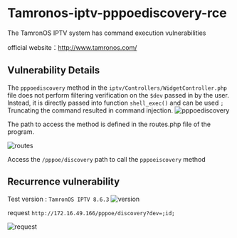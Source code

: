 # Tamronos-iptv-pppoediscovery-rce


The TamronOS IPTV system has command execution vulnerabilities

official website：http://www.tamronos.com/


## Vulnerability Details

The `pppoediscovery` method in the `iptv/Controllers/WidgetController.php` file does not perform filtering verification on the `$dev` passed in by the user. Instead, it is directly passed into function `shell_exec()` and can be used `;` Truncating the command resulted in command injection.
![pppoediscovery](https://github.com/yuxianzi/Tamronos-iptv-CVE/assets/41229220/877ad25f-1a6c-4273-aeb7-027630912987)


The path to access the method is defined in the routes.php file of the program.

![routes](https://github.com/yuxianzi/Tamronos-iptv-CVE/assets/41229220/3136091b-1731-46de-83f2-407c73806c14)


Access the `/pppoe/discovery` path to call the `pppoeiscovery` method


## Recurrence vulnerability


Test version : `TamronOS IPTV 8.6.3`
![version](https://github.com/yuxianzi/Tamronos-iptv-CVE/assets/41229220/24d3629b-35ff-4880-a267-0a270d9df14b)

request `http://172.16.49.166/pppoe/discovery?dev=;id;`

![request](https://github.com/yuxianzi/Tamronos-iptv-CVE/assets/41229220/5d3609f7-6639-465c-830e-148a469060f3)



